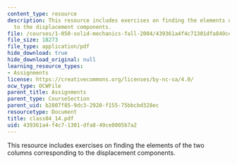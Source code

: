 ```yaml
---
content_type: resource
description: This resource includes exercises on finding the elements of the two columns  corresponding
  to the displacement components.
file: /courses/1-050-solid-mechanics-fall-2004/439361a4f4c71301dfa849ce0005b7a2_class04_14.pdf
file_size: 18273
file_type: application/pdf
hide_download: true
hide_download_original: null
learning_resource_types:
- Assignments
license: https://creativecommons.org/licenses/by-nc-sa/4.0/
ocw_type: OCWFile
parent_title: Assignments
parent_type: CourseSection
parent_uid: b2807f85-9dc3-2920-f155-75bbcbd328ec
resourcetype: Document
title: class04_14.pdf
uid: 439361a4-f4c7-1301-dfa8-49ce0005b7a2
---
```

This resource includes exercises on finding the elements of the two columns  corresponding to the displacement components.